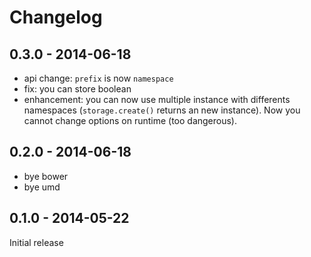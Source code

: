 # Changelog

## 0.3.0 - 2014-06-18

- api change: `prefix` is now `namespace`
- fix: you can store boolean
- enhancement: you can now use multiple instance with differents namespaces (`storage.create()` returns an new instance). Now you cannot change options on runtime (too dangerous).


## 0.2.0 - 2014-06-18

- bye bower
- bye umd

## 0.1.0 - 2014-05-22

Initial release

